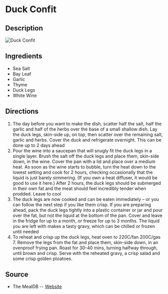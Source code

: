 # Duck Confit

## Description
![Duck Confit](https://www.themealdb.com/images/media/meals/wvpvsu1511786158.jpg "Duck Confit")

## Ingredients
- Sea Salt
- Bay Leaf
- Garlic
- Thyme
- Duck Legs
- White Wine

## Directions
1. The day before you want to make the dish, scatter half the salt, half the garlic and half of the herbs over the base of a small shallow dish. Lay the duck legs, skin-side up, on top, then scatter over the remaining salt, garlic and herbs. Cover the duck and refrigerate overnight. This can be done up to 2 days ahead
2. Pour the wine into a saucepan that will snugly fit the duck legs in a single layer. Brush the salt off the duck legs and place them, skin-side down, in the wine. Cover the pan with a lid and place over a medium heat. As soon as the wine starts to bubble, turn the heat down to the lowest setting and cook for 2 hours, checking occasionally that the liquid is just barely simmering. (If you own a heat diffuser, it would be good to use it here.) After 2 hours, the duck legs should be submerged in their own fat and the meat should feel incredibly tender when prodded. Leave to cool
3. The duck legs are now cooked and can be eaten immediately – or you can follow the next step if you like them crisp. If you are preparing ahead, pack the duck legs tightly into a plastic container or jar and pour over the fat, but not the liquid at the bottom of the pan. Cover and leave in the fridge for up to a month, or freeze for up to 3 months. The liquid you are left with makes a tasty gravy, which can be chilled or frozen until needed
4. To reheat and crisp up the duck legs, heat oven to 220C/fan 200C/gas 7. Remove the legs from the fat and place them, skin-side down, in an ovenproof frying pan. Roast for 30-40 mins, turning halfway through, until brown and crisp. Serve with the reheated gravy, a crisp salad and some crisp golden ptoatoes.

## Source

- The MealDB -- [Website](https://themealdb.com)
